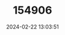 ---
title: "154906"
category: "Brama dussumieri"
draft: false
date: 2024-02-22 13:03:51
languages:
  English: ["Lowfin Pomfret", "Lesser Bream"]
  French: ["Castagnole Mignonne"]
  Undetermined: ["Duhay", "Pampanong laot", "Sirum-sirum", "Tabas"]
  Japanese: ["Hirenaga-shimagatsuo", "Shimagatsuo-zoku-no-isshu"]
  Spanish; Castilian: ["Japuta Menuda"]
  Danish: ["Lille havbrasen"]
  Portuguese: ["Palombeta"]
---